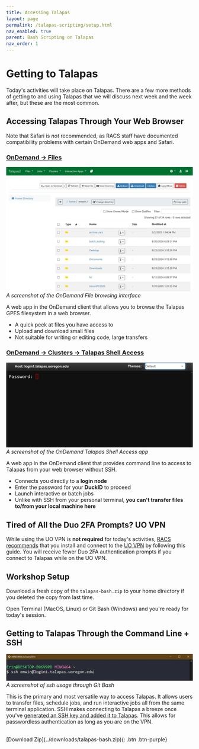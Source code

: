 ```yaml
---
title: Accessing Talapas
layout: page
permalink: /talapas-scripting/setup.html
nav_enabled: true
parent: Bash Scripting on Talapas
nav_order: 1
---
```

# Getting to Talapas
Today's activities will take place on Talapas. There are a few more methods of getting to and using Talapas that we will discuss next week and the week after, but these are the most common.

## Accessing Talapas Through Your Web Browser
Note that Safari is *not* recommended, as RACS staff have documented compatibility problems with certain OnDemand web apps and Safari.

### [OnDemand -> Files](https://ondemand.talapas.uoregon.edu/pun/sys/dashboard/files)
![screenshot of OnDemand Files](../images/file-browser.JPG) *A screenshot of the OnDemand File browsing interface*

A web app in the OnDemand client that allows you to browse the Talapas GPFS filesystem in a web browser.

- A quick peek at files you have access to
- Upload and download small files
- Not suitable for writing or editing code, large transfers


### [OnDemand -> Clusters -> Talapas Shell Access](https://ondemand.talapas.uoregon.edu/pun/sys/shell/ssh/login1.talapas.uoregon.edu) 
![screenshot of OnDemand Shell](../images/web-shell.JPG) *A screenshot of the OnDemand Talapas Shell Access app*

A web app in the OnDemand client that provides command line to access to Talapas from your web browser without SSH.
- Connects you directly to a **login node**
- Enter the password for your **DuckID** to proceed
- Launch interactive or batch jobs
- Unlike with SSH from your personal terminal, **you can't transfer files to/from your local machine here**

## Tired of All the Duo 2FA Prompts? UO VPN
While using the UO VPN is **not required** for today's activities, [RACS recommends](https://uoracs.github.io/talapas2-knowledge-base/docs/how-to_articles/how-to_login_to_talapas/) that you install and connect to the [UO VPN](https://service.uoregon.edu/TDClient/2030/Portal/KB/ArticleDet?ID=31471) by following this guide.
You will receive fewer Duo 2FA authentication prompts if you 
connect to Talapas while on the UO VPN.

## Workshop Setup
Download a fresh copy of the `talapas-bash.zip` to your home directory if you deleted the copy from last time.

Open Terminal (MacOS, Linux) or Git Bash (Windows) and you're ready for today's session.

## Getting to Talapas Through the Command Line + SSH
![screenshot of SSH access in Git Bash](../images/ssh-example.JPG) *A screenshot of ssh usage through Git Bash*

 This is the primary and most versatile way to access Talapas. 
 It allows users to transfer files, schedule jobs, and run interactive jobs all from the same terminal application.  SSH makes connecting to Talapas a breeze once you've [generated an SSH key and added it to Talapas](https://uoracs.github.io/talapas2-knowledge-base/docs/how-to_articles/how-to_login_to_talapas/#setting-up-ssh-keys-for-mac-and-linux).
 This allows for passwordless authentication as long as you are on the VPN.

<br> 
<span class="fs-5">
[Download Zip](../downloads/talapas-bash.zip){: .btn .btn-purple}
</span>